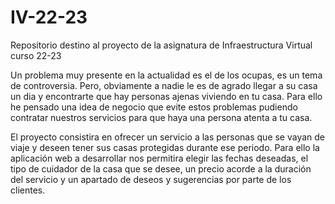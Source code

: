 # IV-22-23
Repositorio destino al proyecto de la asignatura de Infraestructura Virtual curso 22-23

Un problema muy presente en la actualidad es el de los ocupas, es un tema de controversia. Pero, obviamente a nadie le es de agrado llegar a su casa un dia y encontrarte que hay personas ajenas viviendo en tu casa. Para ello he pensado una idea de negocio que evite estos problemas pudiendo contratar nuestros servicios para que haya una persona atenta a tu casa.

El proyecto consistira en ofrecer un servicio a las personas que se vayan de viaje y deseen tener sus casas protegidas durante ese periodo. Para ello la aplicación web a desarrollar nos permitira elegir las fechas deseadas, el tipo de cuidador de la casa que se desee, un precio acorde a la duración del servicio y un apartado de deseos y sugerencias por parte de los clientes.
